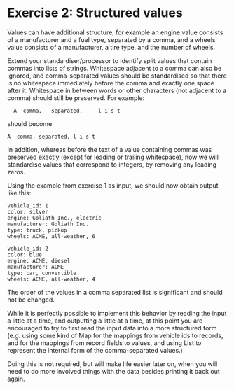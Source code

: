 # Exercise 2: Structured values

Values can have additional structure, for example an engine value consists of a manufacturer and a fuel type, separated 
by a comma, and a wheels value consists of a manufacturer, a tire type, and the number of wheels.

Extend your standardiser/processor to identify split values that contain commas into lists of strings.  Whitespace 
adjacent to a comma can also be ignored, and comma-separated values should be standardised so that there is no whitespace 
immediately before the comma and exactly one space after it.  Whitespace in between words or other characters (not 
adjacent to a comma) should still be preserved.  For example:

```
  A  comma,   separated,     l i s t
```
should become
```
A  comma, separated, l i s t
```

In addition, whereas before the text of a value containing commas was preserved exactly (except for leading or trailing 
whitespace), now we will standardise values that correspond to integers, by removing any leading zeros.

Using the example from exercise 1 as input, we should now obtain output like this:
```
vehicle_id: 1
color: silver
engine: Goliath Inc., electric
manufacturer: Goliath Inc.
type: truck, pickup
wheels: ACME, all-weather, 6

vehicle_id: 2
color: blue
engine: ACME, diesel
manufacturer: ACME
type: car, convertible
wheels: ACME, all-weather, 4
```

The order of the values in a comma separated list is significant and should not be changed.

While it is perfectly possible to implement this behavior by reading the input a little at a time, and outputting a little at a time,
at this point you are encouraged to try to first read the input data into a more structured form (e.g. using some kind of Map for the
mappings from vehicle ids to records, and for the mappings from record fields to values, and using List<String> to
represent the internal form of the comma-separated values.)

Doing this is not required, but will make life easier later on, when you will need to do more involved things with the
data besides printing it back out again.
